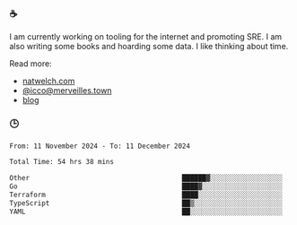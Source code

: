 ### ☕

I am currently working on tooling for the internet and promoting SRE. I am also writing some books and hoarding some data. I like thinking about time. 

Read more:

 - [natwelch.com](https://natwelch.com)
 - [@icco@merveilles.town](https://merveilles.town/@icco)
 - [blog](https://writing.natwelch.com)

### 🕒

<!--START_SECTION:waka-->

```txt
From: 11 November 2024 - To: 11 December 2024

Total Time: 54 hrs 38 mins

Other                                      ██████▓░░░░░░░░░░░░░░░░░░   26.59 %
Go                                         ████▓░░░░░░░░░░░░░░░░░░░░   19.23 %
Terraform                                  ████░░░░░░░░░░░░░░░░░░░░░   16.58 %
TypeScript                                 ██▒░░░░░░░░░░░░░░░░░░░░░░   08.70 %
YAML                                       ██░░░░░░░░░░░░░░░░░░░░░░░   08.30 %
```

<!--END_SECTION:waka-->
